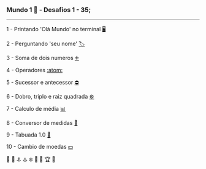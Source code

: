 ### Mundo 1 :3rd_place_medal: - Desafios 1 - 35;

---

1 - Printando 'Olá Mundo' no terminal [:desktop_computer:](https://github.com/duartecgustavo/Python-Progress/blob/master/Desafios/Ex001.py)

2 - Perguntando 'seu nome' [:label:](https://github.com/duartecgustavo/Python-Progress/blob/master/Desafios/Ex002.py)

3 - Soma de dois numeros [:heavy_plus_sign:](https://github.com/duartecgustavo/Python-Progress/blob/master/Desafios/Ex003.py)

4 - Operadores [:atom:](https://github.com/duartecgustavo/Python-Progress/blob/master/Desafios/Ex004.py)

5 - Sucessor e antecessor [:no_entry:](https://github.com/duartecgustavo/Python-Progress/blob/master/Desafios/Ex005.py)

6 - Dobro, triplo e raiz quadrada [:gear:](https://github.com/duartecgustavo/Python-Progress/tree/master/Desafios)

7 - Calculo de média 	[:bar_chart:](https://github.com/duartecgustavo/Python-Progress/blob/master/Desafios/Ex007.py)

8 - Conversor de medidas [:straight_ruler:](https://github.com/duartecgustavo/Python-Progress/blob/master/Desafios/Ex008.py)

9 - Tabuada 1.0 [:abacus:](https://github.com/duartecgustavo/Python-Progress/blob/master/Desafios/Ex009.py)

10 - Cambio de moedas [:dollar:](https://github.com/duartecgustavo/Python-Progress/blob/master/Desafios/Ex010.py)


:brain:
:eyes:
	:anchor:
  :hotsprings:
  :snowflake:
  :2nd_place_medal:
  :1st_place_medal:
  	:trophy:
    	:dart:
